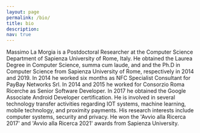 ```yaml
---
layout: page
permalink: /bio/
title: bio
description:
nav: true
---
```


Massimo La Morgia is a Postdoctoral Researcher at the Computer Science Department of Sapienza University of Rome, Italy. He obtained the Laurea Degree in Computer Science, summa cum laude, and and the Ph.D in Computer Science from Sapienza University of Rome, respectively in 2014 and 2019.
In 2014 he worked six months as NFC Specialist Consultant for PayBay Networks Srl. In 2014 and 2015 he worked for Consorzio Roma Ricerche as Senior Software Developer. In 2017 he obtained the Google Associate Android Developer certification.
He is involved in several technology transfer activities regarding IOT systems, machine learning, mobile technology, and proximity payments.
His research interests include computer systems, security and privacy. He won the 'Avvio alla Ricerca 2017' and 'Avvio alla Ricerca 2021' awards from Sapienza University.
